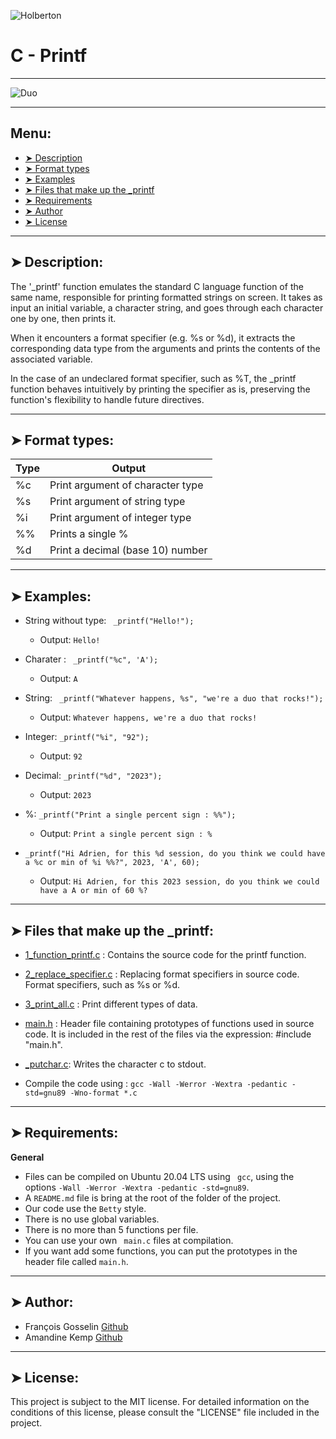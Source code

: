 
![Holberton](https://uploads-ssl.webflow.com/6105315644a26f77912a1ada/63eea844ae4e3022154e2878_Holberton-p-500.png)

# C - Printf
----------

![Duo](https://img.freepik.com/vecteurs-libre/concept-collegues-pour-page-destination_23-2148329990.jpg?w=900&t=st=1700661500~exp=1700662100~hmac=85f896325c620f5721bd5a64d738c00122c01bf3b8de21945a54832c7f0ed092)

----------

## Menu:

- [➤ Description](https://github.com/francois0002/holbertonschool-printf#-description)
- [➤ Format types](https://github.com/francois0002/holbertonschool-printf#-format-types)
- [➤ Examples](https://github.com/francois0002/holbertonschool-printf#-examples)
- [➤ Files that make up the _printf](https://github.com/francois0002/holbertonschool-printf#-files-that-make-up-the-_printf)
- [➤ Requirements](https://github.com/francois0002/holbertonschool-printf#-requirements)
- [➤ Author](https://github.com/francois0002/holbertonschool-printf#-author)
- [➤ License](https://github.com/francois0002/holbertonschool-printf#-license)

----------

## ➤ Description:

The '_printf' function emulates the standard C language function of the same name, responsible for printing formatted strings on screen. It takes as input an initial variable, a character string, and goes through each character one by one, then prints it.

When it encounters a format specifier (e.g. %s or %d), it extracts the corresponding data type from the arguments and prints the contents of the associated variable.

In the case of an undeclared format specifier, such as %T, the _printf function behaves intuitively by printing the specifier as is, preserving the function's flexibility to handle future directives.

----------

## ➤ Format types:

| Type     | Output                              | 
| -------- | ----------------------------------- |
| %c       | Print argument of character type    |
| %s       | Print argument of string type       |
| %i       | Print argument of integer type      |
| %%       | Prints a single %                   |
| %d       | Print a decimal (base 10) number    |

----------

## ➤ Examples:

* String without type: ``` _printf("Hello!");```
	* Output: ``` Hello! ```

* Charater : ``` _printf("%c", 'A');```
	* Output: ``` A ```

* String: ``` _printf("Whatever happens, %s", "we're a duo that rocks!");```
	* Output: ``` Whatever happens, we're a duo that rocks! ```

* Integer: ``` _printf("%i", "92"); ```
	* Output: ``` 92 ```

* Decimal: ``` _printf("%d", "2023"); ```
	* Output: ``` 2023 ```

* %: ``` _printf("Print a single percent sign : %%"); ```
	* Output: ``` Print a single percent sign : % ```

* ``` _printf("Hi Adrien, for this %d session, do you think we could have a %c or min of %i %%?", 2023, 'A', 60); ```
	* Output: ``` Hi Adrien, for this 2023 session, do you think we could have a A or min of 60 %? ```

----------

## ➤ Files that make up the _printf:

* [1_function_printf.c](https://github.com/francois0002/holbertonschool-printf/blob/main/1_function_printf.c) : Contains the source code for the printf function.
* [2_replace_specifier.c](https://github.com/francois0002/holbertonschool-printf/blob/main/2_replace_specifier.c) : Replacing format specifiers in source code. Format specifiers, such as %s or %d.
* [3_print_all.c](https://github.com/francois0002/holbertonschool-printf/blob/main/3_print_all.c) : Print different types of data.
* [main.h](https://github.com/francois0002/holbertonschool-printf/blob/main/main.h) : Header file containing prototypes of functions used in source code. It is included in the rest of the files via the expression: #include "main.h".
* [_putchar.c](https://github.com/francois0002/holbertonschool-printf/blob/main/_putchar.c): Writes the character c to stdout.


* Compile the code using :
``` gcc -Wall -Werror -Wextra -pedantic -std=gnu89 -Wno-format *.c ```

----------

## ➤ Requirements:

**General**

* Files can be compiled on Ubuntu 20.04 LTS using ``` gcc```, using the options ``` -Wall -Werror -Wextra -pedantic -std=gnu89 ```.
* A ``` README.md ``` file is bring at the root of the folder of the project.
* Our code use the ``` Betty ``` style.
* There is no use global variables.
* There is no more than 5 functions per file.
* You can use your own ``` main.c``` files at compilation.
* If you want add some functions, you can put the prototypes in the header file called ``` main.h ```.

----------

## ➤ Author:

- François Gosselin [Github](https://github.com/francois0002)
- Amandine Kemp [Github](https://github.com/amandinekemp)

----------

## ➤ License:

This project is subject to the MIT license. For detailed information on the conditions of this license, please consult the "LICENSE" file included in the project.
